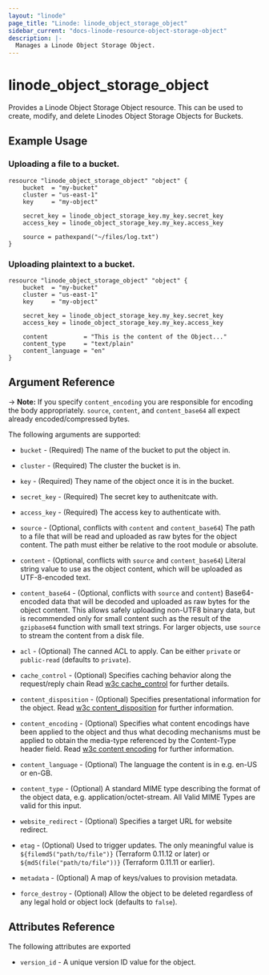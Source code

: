 ```yaml
---
layout: "linode"
page_title: "Linode: linode_object_storage_object"
sidebar_current: "docs-linode-resource-object-storage-object"
description: |-
  Manages a Linode Object Storage Object.
---
```


# linode\_object\_storage\_object

Provides a Linode Object Storage Object resource. This can be used to create, modify, and delete Linodes Object Storage Objects for Buckets.

## Example Usage

### Uploading a file to a bucket.

```hcl
resource "linode_object_storage_object" "object" {
    bucket  = "my-bucket"
    cluster = "us-east-1"
    key     = "my-object"

    secret_key = linode_object_storage_key.my_key.secret_key
    access_key = linode_object_storage_key.my_key.access_key

    source = pathexpand("~/files/log.txt")
}

```

### Uploading plaintext to a bucket.

```hcl
resource "linode_object_storage_object" "object" {
    bucket  = "my-bucket"
    cluster = "us-east-1"
    key     = "my-object"

    secret_key = linode_object_storage_key.my_key.secret_key
    access_key = linode_object_storage_key.my_key.access_key

    content          = "This is the content of the Object..."
    content_type     = "text/plain"
    content_language = "en"
}

```

## Argument Reference

-> **Note:** If you specify `content_encoding` you are responsible for encoding the body appropriately. `source`, `content`, and `content_base64` all expect already encoded/compressed bytes.

The following arguments are supported:

* `bucket` - (Required) The name of the bucket to put the object in.

* `cluster` - (Required) The cluster the bucket is in.

* `key` - (Required) They name of the object once it is in the bucket.

* `secret_key` - (Required) The secret key to authenitcate with.

* `access_key` - (Required) The access key to authenticate with.

* `source` - (Optional, conflicts with `content` and `content_base64`) The path to a file that will be read and uploaded as raw bytes for the object content. The path must either be relative to the root module or absolute.

* `content` - (Optional, conflicts with `source` and `content_base64`) Literal string value to use as the object content, which will be uploaded as UTF-8-encoded text.

* `content_base64` - (Optional, conflicts with `source` and `content`) Base64-encoded data that will be decoded and uploaded as raw bytes for the object content. This allows safely uploading non-UTF8 binary data, but is recommended only for small content such as the result of the `gzipbase64` function with small text strings. For larger objects, use `source` to stream the content from a disk file.

* `acl` - (Optional) The canned ACL to apply. Can be either `private` or `public-read` (defaults to `private`).

* `cache_control` - (Optional) Specifies caching behavior along the request/reply chain Read [w3c cache_control](http://www.w3.org/Protocols/rfc2616/rfc2616-sec14.html#sec14.9) for further details.

* `content_disposition` - (Optional) Specifies presentational information for the object. Read [w3c content_disposition](http://www.w3.org/Protocols/rfc2616/rfc2616-sec19.html#sec19.5.1) for further information.

* `content_encoding` - (Optional) Specifies what content encodings have been applied to the object and thus what decoding mechanisms must be applied to obtain the media-type referenced by the Content-Type header field. Read [w3c content encoding](http://www.w3.org/Protocols/rfc2616/rfc2616-sec14.html#sec14.11) for further information.

* `content_language` - (Optional) The language the content is in e.g. en-US or en-GB.

* `content_type` - (Optional) A standard MIME type describing the format of the object data, e.g. application/octet-stream. All Valid MIME Types are valid for this input.

* `website_redirect` - (Optional) Specifies a target URL for website redirect.

* `etag` - (Optional) Used to trigger updates. The only meaningful value is `${filemd5("path/to/file")}` (Terraform 0.11.12 or later) or `${md5(file("path/to/file"))}` (Terraform 0.11.11 or earlier).

* `metadata` - (Optional) A map of keys/values to provision metadata.

* `force_destroy` - (Optional) Allow the object to be deleted regardless of any legal hold or object lock (defaults to `false`).

## Attributes Reference

The following attributes are exported

* `version_id` - A unique version ID value for the object.
